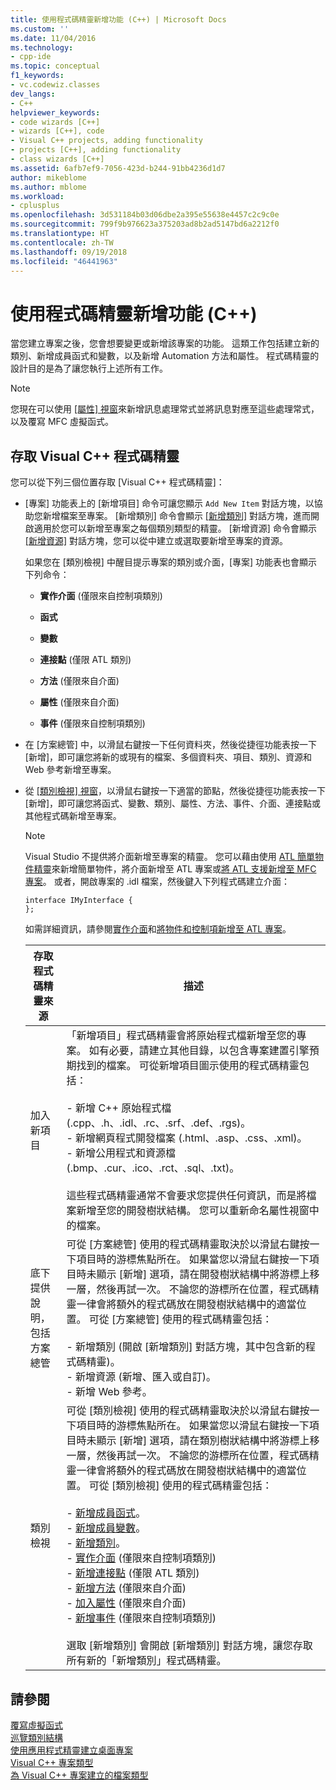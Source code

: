```yaml
---
title: 使用程式碼精靈新增功能 (C++) | Microsoft Docs
ms.custom: ''
ms.date: 11/04/2016
ms.technology:
- cpp-ide
ms.topic: conceptual
f1_keywords:
- vc.codewiz.classes
dev_langs:
- C++
helpviewer_keywords:
- code wizards [C++]
- wizards [C++], code
- Visual C++ projects, adding functionality
- projects [C++], adding functionality
- class wizards [C++]
ms.assetid: 6afb7ef9-7056-423d-b244-91bb4236d1d7
author: mikeblome
ms.author: mblome
ms.workload:
- cplusplus
ms.openlocfilehash: 3d531184b03d06dbe2a395e55638e4457c2c9c0e
ms.sourcegitcommit: 799f9b976623a375203ad8b2ad5147bd6a2212f0
ms.translationtype: HT
ms.contentlocale: zh-TW
ms.lasthandoff: 09/19/2018
ms.locfileid: "46441963"
---
```

# <a name="adding-functionality-with-code-wizards-c"></a>使用程式碼精靈新增功能 (C++)

當您建立專案之後，您會想要變更或新增該專案的功能。 這類工作包括建立新的類別、新增成員函式和變數，以及新增 Automation 方法和屬性。 程式碼精靈的設計目的是為了讓您執行上述所有工作。

> [!NOTE]
>  您現在可以使用 [[屬性] 視窗](/visualstudio/ide/reference/properties-window)來新增訊息處理常式並將訊息對應至這些處理常式，以及覆寫 MFC 虛擬函式。

## <a name="accessing-visual-c-code-wizards"></a>存取 Visual C++ 程式碼精靈

您可以從下列三個位置存取 [Visual C++ 程式碼精靈]：

- [專案] 功能表上的 [新增項目] 命令可讓您顯示 `Add New Item` 對話方塊，以協助您新增檔案至專案。 [新增類別] 命令會顯示 [[新增類別]](../ide/add-class-dialog-box.md) 對話方塊，進而開啟適用於您可以新增至專案之每個類別類型的精靈。 [新增資源] 命令會顯示 [[新增資源]](../windows/add-resource-dialog-box.md) 對話方塊，您可以從中建立或選取要新增至專案的資源。

   如果您在 [類別檢視] 中醒目提示專案的類別或介面，[專案] 功能表也會顯示下列命令：

   - **實作介面** (僅限來自控制項類別)

   - **函式**

   - **變數**

   - **連接點** (僅限 ATL 類別)

   - **方法** (僅限來自介面)

   - **屬性** (僅限來自介面)

   - **事件** (僅限來自控制項類別)

- 在 [方案總管] 中，以滑鼠右鍵按一下任何資料夾，然後從捷徑功能表按一下 [新增]，即可讓您將新的或現有的檔案、多個資料夾、項目、類別、資源和 Web 參考新增至專案。

- 從 [[類別檢視] 視窗](/visualstudio/ide/viewing-the-structure-of-code)，以滑鼠右鍵按一下適當的節點，然後從捷徑功能表按一下 [新增]，即可讓您將函式、變數、類別、屬性、方法、事件、介面、連接點或其他程式碼新增至專案。

   > [!NOTE]
   > Visual Studio 不提供將介面新增至專案的精靈。 您可以藉由使用 [ATL 簡單物件精靈](../atl/reference/atl-simple-object-wizard.md)來新增簡單物件，將介面新增至 ATL 專案或[將 ATL 支援新增至 MFC 專案](../mfc/reference/adding-atl-support-to-your-mfc-project.md)。 或者，開啟專案的 .idl 檔案，然後鍵入下列程式碼建立介面：

    ```IDL
    interface IMyInterface {
    };
    ```

   如需詳細資訊，請參閱[實作介面](../ide/implementing-an-interface-visual-cpp.md)和[將物件和控制項新增至 ATL 專案](../atl/reference/adding-objects-and-controls-to-an-atl-project.md)。

   |存取程式碼精靈來源|描述|
   |-----------------------------|-----------------|
   |加入新項目|「新增項目」程式碼精靈會將原始程式檔新增至您的專案。 如有必要，請建立其他目錄，以包含專案建置引擎預期找到的檔案。 可從新增項目圖示使用的程式碼精靈包括：<br /><br /> -   新增 C++ 原始程式檔 (.cpp、.h、.idl、.rc、.srf、.def、.rgs)。<br />-   新增網頁程式開發檔案 (.html、.asp、.css、.xml)。<br />-   新增公用程式和資源檔 (.bmp、.cur、.ico、.rct、.sql、.txt)。<br /><br /> 這些程式碼精靈通常不會要求您提供任何資訊，而是將檔案新增至您的開發樹狀結構。 您可以重新命名屬性視窗中的檔案。|
   |底下提供說明，包括方案總管|可從 [方案總管] 使用的程式碼精靈取決於以滑鼠右鍵按一下項目時的游標焦點所在。 如果當您以滑鼠右鍵按一下項目時未顯示 [新增] 選項，請在開發樹狀結構中將游標上移一層，然後再試一次。 不論您的游標所在位置，程式碼精靈一律會將額外的程式碼放在開發樹狀結構中的適當位置。 可從 [方案總管] 使用的程式碼精靈包括：<br /><br /> -   新增類別 (開啟 [新增類別] 對話方塊，其中包含新的程式碼精靈)。<br />-   新增資源 (新增、匯入或自訂)。<br />-   新增 Web 參考。|
   |類別檢視|可從 [類別檢視] 使用的程式碼精靈取決於以滑鼠右鍵按一下項目時的游標焦點所在。 如果當您以滑鼠右鍵按一下項目時未顯示 [新增] 選項，請在類別樹狀結構中將游標上移一層，然後再試一次。 不論您的游標所在位置，程式碼精靈一律會將額外的程式碼放在開發樹狀結構中的適當位置。 可從 [類別檢視] 使用的程式碼精靈包括：<br /><br /> -   [新增成員函式](../ide/adding-a-member-function-visual-cpp.md)。<br />-   [新增成員變數](../ide/adding-a-member-variable-visual-cpp.md)。<br />-   [新增類別](../ide/adding-a-class-visual-cpp.md)。<br />-   [實作介面](../ide/implement-interface-wizard.md) (僅限來自控制項類別)<br />-   [新增連接點](../ide/implement-connection-point-wizard.md) (僅限 ATL 類別)<br />-   [新增方法](../ide/add-method-wizard.md) (僅限來自介面)<br />-   [加入屬性](../ide/names-add-property-wizard.md) (僅限來自介面)<br />-   [新增事件](../ide/add-event-wizard.md) (僅限來自控制項類別)<br /><br /> 選取 [新增類別] 會開啟 [新增類別] 對話方塊，讓您存取所有新的「新增類別」程式碼精靈。|

## <a name="see-also"></a>請參閱

[覆寫虛擬函式](../ide/overriding-a-virtual-function-visual-cpp.md)<br>
[巡覽類別結構](../ide/navigating-the-class-structure-visual-cpp.md)<br>
[使用應用程式精靈建立桌面專案](../ide/creating-desktop-projects-by-using-application-wizards.md)<br>
[Visual C++ 專案類型](../ide/visual-cpp-project-types.md)<br>
[為 Visual C++ 專案建立的檔案類型](../ide/file-types-created-for-visual-cpp-projects.md)